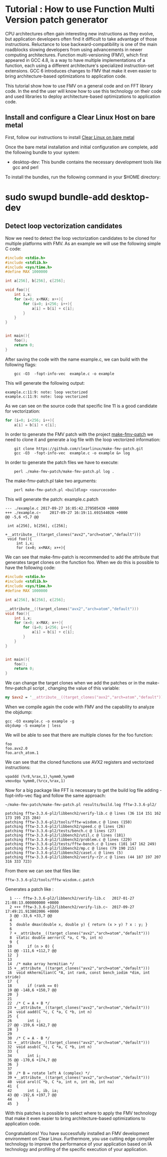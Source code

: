 # Tutorial : How to use Function Multi Version patch generator

CPU architectures often gain interesting new instructions as they evolve, but
application developers often find it difficult to take advantage of those
instructions. Reluctance to lose backward-compatibility is one of the main
roadblocks slowing developers from using advancements in newer computing
architectures. Function multi-versioning (FMV), which first appeared in GCC
4.8, is a way to have multiple implementations of a function, each using a
different architecture's specialized instruction-set extensions. GCC 6
introduces changes to FMV that make it even easier to bring architecture-based
optimizations to application code.

This tutorial show how to use FMV on a general code and on FFT library code. In
the end the user will know how to use this technology on their code and used
libraries to deploy architecture-based optimizations to application code.

## Install and configure a Clear Linux Host on bare metal

First, follow our instructions to install [Clear Linux on bare
metal](https://clearlinux.org/documentation/clear-linux/get-started/bare-metal-install/bare-metal-install.html#bare-metal-install)

Once the bare metal installation and initial configuration are complete, add
the following bundle to your system: 

  * desktop-dev: This bundle contains the necessary development tools like gcc
    and perl

To install the bundles, run the following command in your $HOME directory:

# sudo swupd bundle-add desktop-dev


## Detect loop vectorization candidates

Now we need to detect the loop vectorization candidates to be cloned for
multiple platforms with FMV. As an example we will use the following simple C
code: 

```c
#include <stdio.h>
#include <stdlib.h>
#include <sys/time.h>
#define MAX 1000000

int a[256], b[256], c[256];

void foo(){
    int i,x;
    for (x=0; x<MAX; x++){
        for (i=0; i<256; i++){
            a[i] = b[i] + c[i];
        }
    }
}


int main(){
    foo();
    return 0;
}
```


After saving the code with the name example.c, we can build with the following
flags: 

```
    gcc -O3  -fopt-info-vec  example.c -o example
```

This will generate the following output:

```
example.c:11:9: note: loop vectorized
example.c:11:9: note: loop vectorized
```

As we can see on the source code that specific line 11 is a good candidate for
vectorization:

```c
for (i=0; i<256; i++){
    a[i] = b[i] + c[i];

```

In order to generate the FMV patch with the project
[make-fmv-patch](https://github.com/clearlinux/make-fmv-patch) we need to clone
it and generate a log file with the loop vectorized information: 

```
    git clone https://github.com/clearlinux/make-fmv-patch.git
    gcc -O3  -fopt-info-vec  example.c -o example &> log
```

In order to generate the patch files we have to execute:

```
    perl ./make-fmv-patch/make-fmv-patch.pl log .
```

The make-fmv-patch.pl take two arguments: 

```
    perl make-fmv-patch.pl <buildlog> <sourcecode>
```

This will generate the patch: example.c.patch

```
--- ./example.c	2017-09-27 16:05:42.279505430 +0000
+++ ./example.c~	2017-09-27 16:19:11.691544026 +0000
@@ -5,6 +5,7 @@

 int a[256], b[256], c[256];

+__attribute__((target_clones("avx2","arch=atom","default")))
 void foo(){
     int i,x;
     for (x=0; x<MAX; x++){
```

We can see that make-fmv-patch is recommended to add the attribute that generates
target clones on the function foo. When we do this is possible to have the
following code:


```c
#include <stdio.h>
#include <stdlib.h>
#include <sys/time.h>
#define MAX 1000000

int a[256], b[256], c[256];

__attribute__((target_clones("avx2","arch=atom","default")))
void foo(){
    int i,x;
    for (x=0; x<MAX; x++){
        for (i=0; i<256; i++){
            a[i] = b[i] + c[i];
        }
    }
}


int main(){
    foo();
    return 0;
}
```

We can change the target clones when we add the patches or in the
make-fmv-patch.pl script , changing the value of this variable:

```perl
my $avx2 = '__attribute__((target_clones("avx2","arch=atom","default")))'."\n";
```

When we compile again the code with FMV and the capability to analyze the
objdump: 

```
gcc -O3 example.c -o example -g
objdump -S example | less
```

We will be able to see that there are multiple clones for the foo function: 

```
foo
foo.avx2.0
foo.arch_atom.1
```

We can see that the cloned functions use AVX2 registers and vectorized
instructions: 

```assembly
vpaddd (%r8,%rax,1),%ymm0,%ymm0
vmovdqu %ymm0,(%rcx,%rax,1)
```

Now for a big package like FFT is necessary to get the build log file adding
-fopt-info-vec flag and follow the same approach: 

```
~/make-fmv-patch/make-fmv-patch.pl results/build.log fftw-3.3.6-pl2/

patching fftw-3.3.6-pl2/libbench2/verify-lib.c @ lines (36 114 151 162 173 195 215 284)
patching fftw-3.3.6-pl2/tools/fftw-wisdom.c @ lines (150)
patching fftw-3.3.6-pl2/libbench2/speed.c @ lines (26)
patching fftw-3.3.6-pl2/tests/bench.c @ lines (27)
patching fftw-3.3.6-pl2/libbench2/util.c @ lines (181)
patching fftw-3.3.6-pl2/libbench2/problem.c @ lines (229)
patching fftw-3.3.6-pl2/tests/fftw-bench.c @ lines (101 147 162 249)
patching fftw-3.3.6-pl2/libbench2/mp.c @ lines (79 190 215)
patching fftw-3.3.6-pl2/libbench2/caset.c @ lines (5)
patching fftw-3.3.6-pl2/libbench2/verify-r2r.c @ lines (44 187 197 207 316 333 723)

```

From there we can see that files like: 

```
fftw-3.3.6-pl2/tools/fftw-wisdom.c.patch

```

Generates a patch like : 

```git
  1 --- fftw-3.3.6-pl2/libbench2/verify-lib.c   2017-01-27 21:08:13.000000000 +0000
  2 +++ fftw-3.3.6-pl2/libbench2/verify-lib.c~  2017-09-27 17:49:21.913802006 +0000
  3 @@ -33,6 +33,7 @@
  4
  5  double dmax(double x, double y) { return (x > y) ? x : y; }
  6
  7 +__attribute__((target_clones("avx2","arch=atom","default")))
  8  static double aerror(C *a, C *b, int n)
  9  {
 10       if (n > 0) {
 11 @@ -111,6 +112,7 @@
 12  }
 13
 14  /* make array hermitian */
 15 +__attribute__((target_clones("avx2","arch=atom","default")))
 16  void mkhermitian(C *A, int rank, const bench_iodim *dim, int stride)
 17  {
 18       if (rank == 0)
 19 @@ -148,6 +150,7 @@
 20  }
 21
 22  /* C = A + B */
 23 +__attribute__((target_clones("avx2","arch=atom","default")))
 24  void aadd(C *c, C *a, C *b, int n)
 25  {
 26       int i;
 27 @@ -159,6 +162,7 @@
 28  }
 29
 30  /* C = A - B */
 31 +__attribute__((target_clones("avx2","arch=atom","default")))
 32  void asub(C *c, C *a, C *b, int n)
 33  {
 34       int i;
 35 @@ -170,6 +174,7 @@
 36  }
 37
 38  /* B = rotate left A (complex) */
 39 +__attribute__((target_clones("avx2","arch=atom","default")))
 40  void arol(C *b, C *a, int n, int nb, int na)
 41  {
 42       int i, ib, ia;
 43 @@ -192,6 +197,7 @@
 44       }
 45  }

```

With this patches is possible to select where to apply the FMV technology that
make it even easier to bring architecture-based optimizations to application
code.

Congratulations!  You have successfully installed an FMV  development
environment  on Clear Linux. Furthermore, you use cutting edge compiler
technology to improve the performance of your application based on IA
technology and profiling of the specific execution of your application. 

